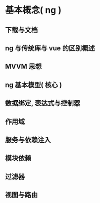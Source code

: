 # 基本概念( ng )

## 下载与文档

## ng 与传统库与 vue 的区别概述

## MVVM 思想

## ng 基本模型( 核心 )

## 数据绑定, 表达式与控制器

## 作用域


## 服务与依赖注入


## 模块依赖

## 过滤器


## 视图与路由

